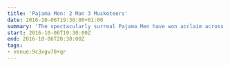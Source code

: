 ```yaml
---
title: 'Pajama Men: 2 Man 3 Musketeers'
date: 2016-10-06T19:30:00+01:00
summary: 'The spectacularly surreal Pajama Men have won acclaim across the globe. Peek into the labyrinthine minds of two of comedy''s greatest talents with an audacious show packed with new, dizzyingly hilarious characters.'
start: 2016-10-06T19:30:00Z
end: 2016-10-06T20:30:00Z
tags:
- venue:9c3xgv78+qr
---
```

